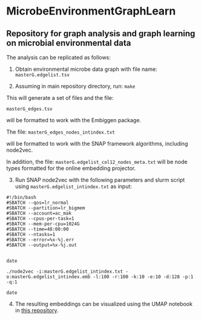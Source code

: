 # MicrobeEnvironmentGraphLearn

## Repository for graph analysis and graph learning on microbial environmental data


The analysis can be replicated as follows:

1. Obtain environmental microbe data graph with file name:
```masterG.edgelist.tsv```

2. Assuming in main repository directory, run:
```make```

This will generate a set of files and the file:

```masterG_edges.tsv```

will be formatted to work with the Embiggen package.

The file:
```masterG_edges_nodes_intindex.txt```

will be formatted to work with the SNAP framework algorithms, including node2vec.

In addition, the file:
```masterG.edgelist_col12_nodes_meta.txt```
will be node types formatted for the online embedding projector.

3. Run SNAP node2vec with the following parameters and slurm script using ```masterG.edgelist_intindex.txt``` as input:
```
#!/bin/bash
#SBATCH --qos=lr_normal
#SBATCH --partition=lr_bigmem
#SBATCH --account=ac_mak
#SBATCH --cpus-per-task=1
#SBATCH --mem-per-cpu=1024G
#SBATCH --time=48:00:00
#SBATCH --ntasks=1
#SBATCH --error=%x-%j.err
#SBATCH --output=%x-%j.out


date

./node2vec -i:masterG.edgelist_intindex.txt -o:masterG.edgelist_intindex.emb -l:100 -r:100 -k:10 -e:10 -d:128 -p:1 -q:1

date
```

4. The resulting embeddings can be visualized using the UMAP notebook in [this repository](https://github.com/realmarcin/MicrobeEnvironmentGraphLearn/blob/master/embedding_umap.ipynb). 



